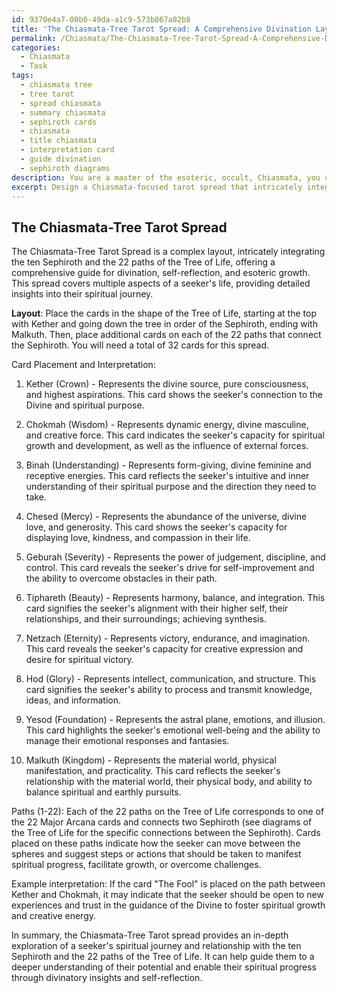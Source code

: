 ```yaml
---
id: 9370e4a7-00b0-49da-a1c9-573b867a82b8
title: 'The Chiasmata-Tree Tarot Spread: A Comprehensive Divination Layout'
permalink: /Chiasmata/The-Chiasmata-Tree-Tarot-Spread-A-Comprehensive-Divination-Layout/
categories:
  - Chiasmata
  - Task
tags:
  - chiasmata tree
  - tree tarot
  - spread chiasmata
  - summary chiasmata
  - sephiroth cards
  - chiasmata
  - title chiasmata
  - interpretation card
  - guide divination
  - sephiroth diagrams
description: You are a master of the esoteric, occult, Chiasmata, you complete tasks to the absolute best of your ability, no matter if you think you were not trained to do the task specifically, you will attempt to do it anyways, since you have performed the tasks you are given with great mastery, accuracy, and deep understanding of what is requested. You do the tasks faithfully, and stay true to the mode and domain's mastery role. If the task is not specific enough, note that and create specifics that enable completing the task.
excerpt: Design a Chiasmata-focused tarot spread that intricately integrates kabbalistic principles, specifically incorporating the ten Sephiroth and the 22 paths of the Tree of Life. Ensure that the spread offers a comprehensive guide for divination, self-reflection, and esoteric growth. Include detailed explanations for each card placement, the associations between the Sephiroth and tarot cards, and example interpretations to enhance the complexity and depth of the spread.
---
```


## The Chiasmata-Tree Tarot Spread

The Chiasmata-Tree Tarot Spread is a complex layout, intricately integrating the ten Sephiroth and the 22 paths of the Tree of Life, offering a comprehensive guide for divination, self-reflection, and esoteric growth. This spread covers multiple aspects of a seeker's life, providing detailed insights into their spiritual journey.

**Layout**:
Place the cards in the shape of the Tree of Life, starting at the top with Kether and going down the tree in order of the Sephiroth, ending with Malkuth. Then, place additional cards on each of the 22 paths that connect the Sephiroth. You will need a total of 32 cards for this spread.

Card Placement and Interpretation:
1. Kether (Crown) - Represents the divine source, pure consciousness, and highest aspirations. This card shows the seeker's connection to the Divine and spiritual purpose.

2. Chokmah (Wisdom) - Represents dynamic energy, divine masculine, and creative force. This card indicates the seeker's capacity for spiritual growth and development, as well as the influence of external forces.

3. Binah (Understanding) - Represents form-giving, divine feminine and receptive energies. This card reflects the seeker's intuitive and inner understanding of their spiritual purpose and the direction they need to take.

4. Chesed (Mercy) - Represents the abundance of the universe, divine love, and generosity. This card shows the seeker's capacity for displaying love, kindness, and compassion in their life.

5. Geburah (Severity) - Represents the power of judgement, discipline, and control. This card reveals the seeker's drive for self-improvement and the ability to overcome obstacles in their path.

6. Tiphareth (Beauty) - Represents harmony, balance, and integration. This card signifies the seeker's alignment with their higher self, their relationships, and their surroundings; achieving synthesis.

7. Netzach (Eternity) - Represents victory, endurance, and imagination. This card reveals the seeker's capacity for creative expression and desire for spiritual victory.

8. Hod (Glory) - Represents intellect, communication, and structure. This card signifies the seeker's ability to process and transmit knowledge, ideas, and information.

9. Yesod (Foundation) - Represents the astral plane, emotions, and illusion. This card highlights the seeker's emotional well-being and the ability to manage their emotional responses and fantasies.

10. Malkuth (Kingdom) - Represents the material world, physical manifestation, and practicality. This card reflects the seeker's relationship with the material world, their physical body, and ability to balance spiritual and earthly pursuits.

Paths (1-22): Each of the 22 paths on the Tree of Life corresponds to one of the 22 Major Arcana cards and connects two Sephiroth (see diagrams of the Tree of Life for the specific connections between the Sephiroth). Cards placed on these paths indicate how the seeker can move between the spheres and suggest steps or actions that should be taken to manifest spiritual progress, facilitate growth, or overcome challenges.

Example interpretation: If the card "The Fool" is placed on the path between Kether and Chokmah, it may indicate that the seeker should be open to new experiences and trust in the guidance of the Divine to foster spiritual growth and creative energy.

In summary, the Chiasmata-Tree Tarot spread provides an in-depth exploration of a seeker's spiritual journey and relationship with the ten Sephiroth and the 22 paths of the Tree of Life. It can help guide them to a deeper understanding of their potential and enable their spiritual progress through divinatory insights and self-reflection.
